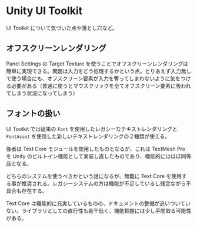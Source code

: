 # Unity UI Toolkit

UI Toolkit について気づいた点や落とし穴など。

## オフスクリーンレンダリング

Panel Settings の Target Texture を使うことでオフスクリーンレンダリングは簡単に実現できる。問題は入力をどう処理するかという点。とりあえず入力無しで使う場合にも、オフスクリーン要素が入力を奪ってしまわないように気をつける必要がある（普通に使うとマウスクリックを全てオフスクリーン要素に吸われてしまう状況になってしまう）

## フォントの扱い

UI Toolkit では従来の `Font` を使用したレガシーなテキストレンダリングと `FontAsset` を使用した新しいテキストレンダリングの２種類が使える。

後者は Text Core モジュールを使用したものとなるが、これは TextMesh Pro を Unity のビルトイン機能として実装し直したものであり、機能的にはほぼ同等品となる。

どちらのシステムを使うべきかという話になるが、無難に Text Core を使用する事が推奨される。レガシーシステムの方は機能が不足しているし残念ながら不具合も存在する。

Text Core は機能的に充実しているものの、ドキュメントの整備が追いついていない。ライブラリとしての直行性も若干低く、機能把握には少し手間取る可能性がある。
